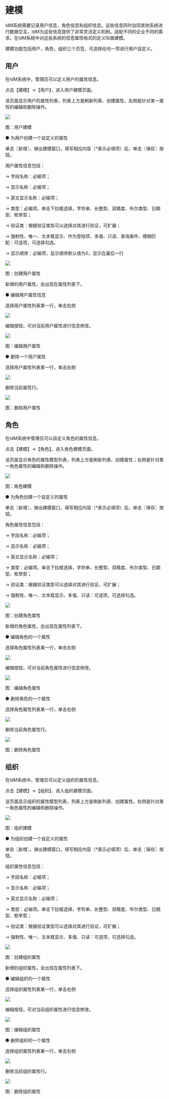 # 建模

IdM系统需要记录用户信息，角色信息和组织信息。这些信息同时会同其他系统进行数据交互。IdM为这些信息提供了非常灵活定义机制。适配不同的企业不同的需求。在IdM系统中对这些系统的信息属性格式的定义叫做建模。

建模功能包括用户，角色，组织三个页签，可选择任何一项进行用户自定义。

## 用户

在IdM系统中，管理员可以定义用户的属性信息。

点击【建模】→【用户】，进入用户建模页面。

该页面显示用户的属性列表，列表上方是刷新列表、创建属性，右侧是针对某一属性的编辑和删除操作。

![](/articles/idm/3-/images/image10.png)

图：用户建模

● 为用户创建一个自定义的属性

单击〖新增〗，弹出建模窗口，填写相应内容（*表示必填项）后，单击〖保存〗按钮。

用户属性信息包括：

→ 字段名称：必输项；

→ 显示名称：必输项；

→ 英文显示名称：必输项；

→ 类型：必输项。单击下拉框选择，字符串、长整型、双精度、布尔类型、日期型、枚举型；

→ 验证类：根据验证类型可以选择对其进行验证，可扩展；

→ 强制性、唯一、文本框显示、作为登陆项、多值、只读、查询条件、模糊匹配：可选项，可选择勾选。

→ 显示顺序：必输项，显示顺序默认值为0，显示在最后一行

![](/articles/idm/3-/images/image11.png)

图：创建用户属性

新增的用户属性，会出现在属性列表下。

● 编辑用户属性信息

选择用户属性列表某一行，单击右侧

![](/articles/idm/3-/images/image6.png)

编辑按钮，可对当前用户属性进行信息修改。

![](/articles/idm/3-/images/image12.png)

图：编辑用户属性

● 删除一个用户属性

选择用户属性列表某一行，单击右侧

![](/articles/idm/3-/images/image13.png)

删除当前属性行。

![](/articles/idm/3-/images/image14.png)

图：删除用户属性

## 角色

在IdM系统中管理员可以自定义角色的属性信息。

点击【建模】→【角色】，进入角色建模页面。

该页面显示角色的属性模型列表，列表上方是刷新列表、创建属性；右侧是针对某一角色属性的编辑和删除操作。

![](/articles/idm/3-/images/image15.png)

图：角色建模

● 为角色创建一个自定义的属性

单击〖新增〗，弹出建模窗口，填写相应内容（*表示必填项）后，单击〖保存〗按钮。

角色属性信息包括：

→ 字段名称：必输项；

→ 显示名称：必输项；

→ 英文显示名称：必输项；

→ 类型：必输项。单击下拉框选择，字符串、长整型、双精度、布尔类型、日期型、枚举型；

→ 验证类：根据验证类型可以选择对其进行验证，可扩展；

→ 强制性、唯一、文本框显示、多值、只读：可选项，可选择勾选。

![](/articles/idm/3-/images/image16.png)

图：创建角色属性

新增的角色属性，会出现在属性列表下。

● 编辑角色的一个属性

选择角色属性列表某一行，单击右侧

![](/articles/idm/3-/images/image6.png)

编辑按钮，可对当前角色属性进行信息修改。

![](/articles/idm/3-/images/image17.png)

图：编辑角色属性

● 删除角色的一个属性

选择角色属性列表某一行，单击右侧

![](/articles/idm/3-/images/image13.png)

删除当前角色属性行。

![](/articles/idm/3-/images/image18.png)

图：删除角色属性

## 组织

在IdM系统中，管理员可以定义组织的属性信息。

点击【建模】→【组织】，进入组织建模页面。

该页面显示组织的属性模型列表，列表上方是刷新列表、创建属性，右侧是针对某一角色属性的编辑和删除操作。

![](/articles/idm/3-/images/image19.png)

图：组织建模

● 为组织创建一个自定义的属性

单击〖新增〗，弹出建模窗口，填写相应内容（*表示必填项）后，单击〖保存〗按钮。

组织属性信息包括：

→ 字段名称：必输项；

→ 显示名称：必输项；

→ 英文显示名称：必输项；

→ 类型：必输项。单击下拉框选择，字符串、长整型、双精度、布尔类型、日期型、枚举型；

→ 验证类：根据验证类型可以选择对其进行验证，可扩展；

→ 强制性、唯一、文本框显示、多值、只读：可选项，可选择勾选。

![](/articles/idm/3-/images/image20.png)

图：创建组织属性

新增的组织属性，会出现在属性列表下。

● 编辑组织的一个属性

选择组织属性列表某一行，单击右侧

![](/articles/idm/3-/images/image6.png)

编辑按钮，可对当前组织属性进行信息修改。

![](/articles/idm/3-/images/image21.png)

图：编辑组织属性

● 删除组织的一个属性

选择组织属性列表某一行，单击右侧

![](/articles/idm/3-/images/image13.png)

删除当前组织属性行。

![](/articles/idm/3-/images/image22.png)

图：删除组织属性
